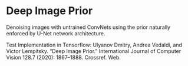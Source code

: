 # Deep Image Prior
Denoising images with untrained ConvNets using the prior naturally enforced by U-Net network architecture.

Test Implementation in Tensorflow:
Ulyanov Dmitry, Andrea Vedaldi, and Victor Lempitsky. “Deep Image Prior.” International Journal of Computer Vision 128.7 (2020): 1867–1888. Crossref. Web.
